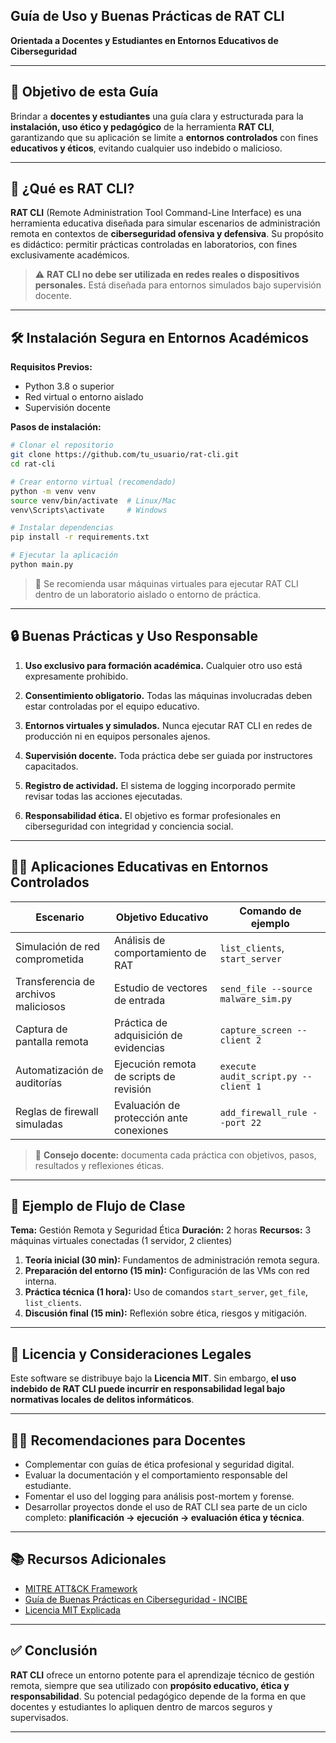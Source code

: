 ## Guía de Uso y Buenas Prácticas de **RAT CLI**

**Orientada a Docentes y Estudiantes en Entornos Educativos de Ciberseguridad**

---

## 🎯 Objetivo de esta Guía

Brindar a **docentes y estudiantes** una guía clara y estructurada para la **instalación, uso ético y pedagógico** de la herramienta **RAT CLI**, garantizando que su aplicación se limite a **entornos controlados** con fines **educativos y éticos**, evitando cualquier uso indebido o malicioso.

---

## 🧠 ¿Qué es RAT CLI?

**RAT CLI** (Remote Administration Tool Command-Line Interface) es una herramienta educativa diseñada para simular escenarios de administración remota en contextos de **ciberseguridad ofensiva y defensiva**. Su propósito es didáctico: permitir prácticas controladas en laboratorios, con fines exclusivamente académicos.

> ⚠️ **RAT CLI no debe ser utilizada en redes reales o dispositivos personales.** Está diseñada para entornos simulados bajo supervisión docente.

---

## 🛠 Instalación Segura en Entornos Académicos

**Requisitos Previos:**

* Python 3.8 o superior
* Red virtual o entorno aislado
* Supervisión docente

**Pasos de instalación:**

```bash
# Clonar el repositorio
git clone https://github.com/tu_usuario/rat-cli.git
cd rat-cli

# Crear entorno virtual (recomendado)
python -m venv venv
source venv/bin/activate  # Linux/Mac
venv\Scripts\activate     # Windows

# Instalar dependencias
pip install -r requirements.txt

# Ejecutar la aplicación
python main.py
```

> 🔐 Se recomienda usar máquinas virtuales para ejecutar RAT CLI dentro de un laboratorio aislado o entorno de práctica.

---

## 🔒 Buenas Prácticas y Uso Responsable

1. **Uso exclusivo para formación académica.**
   Cualquier otro uso está expresamente prohibido.

2. **Consentimiento obligatorio.**
   Todas las máquinas involucradas deben estar controladas por el equipo educativo.

3. **Entornos virtuales y simulados.**
   Nunca ejecutar RAT CLI en redes de producción ni en equipos personales ajenos.

4. **Supervisión docente.**
   Toda práctica debe ser guiada por instructores capacitados.

5. **Registro de actividad.**
   El sistema de logging incorporado permite revisar todas las acciones ejecutadas.

6. **Responsabilidad ética.**
   El objetivo es formar profesionales en ciberseguridad con integridad y conciencia social.

---

## 👩‍🏫 Aplicaciones Educativas en Entornos Controlados

| Escenario                            | Objetivo Educativo                       | Comando de ejemplo                   |
| ------------------------------------ | ---------------------------------------- | ------------------------------------ |
| Simulación de red comprometida       | Análisis de comportamiento de RAT        | `list_clients`, `start_server`       |
| Transferencia de archivos maliciosos | Estudio de vectores de entrada           | `send_file --source malware_sim.py`  |
| Captura de pantalla remota           | Práctica de adquisición de evidencias    | `capture_screen --client 2`          |
| Automatización de auditorías         | Ejecución remota de scripts de revisión  | `execute audit_script.py --client 1` |
| Reglas de firewall simuladas         | Evaluación de protección ante conexiones | `add_firewall_rule --port 22`        |

> 🧪 **Consejo docente:** documenta cada práctica con objetivos, pasos, resultados y reflexiones éticas.

---

## 🧭 Ejemplo de Flujo de Clase

**Tema:** Gestión Remota y Seguridad Ética
**Duración:** 2 horas
**Recursos:** 3 máquinas virtuales conectadas (1 servidor, 2 clientes)

1. **Teoría inicial (30 min):** Fundamentos de administración remota segura.
2. **Preparación del entorno (15 min):** Configuración de las VMs con red interna.
3. **Práctica técnica (1 hora):** Uso de comandos `start_server`, `get_file`, `list_clients`.
4. **Discusión final (15 min):** Reflexión sobre ética, riesgos y mitigación.

---

## 🧾 Licencia y Consideraciones Legales

Este software se distribuye bajo la **Licencia MIT**.
Sin embargo, **el uso indebido de RAT CLI puede incurrir en responsabilidad legal bajo normativas locales de delitos informáticos**.

---

## 👨‍🏫 Recomendaciones para Docentes

* Complementar con guías de ética profesional y seguridad digital.
* Evaluar la documentación y el comportamiento responsable del estudiante.
* Fomentar el uso del logging para análisis post-mortem y forense.
* Desarrollar proyectos donde el uso de RAT CLI sea parte de un ciclo completo: **planificación → ejecución → evaluación ética y técnica**.

---

## 📚 Recursos Adicionales

* [MITRE ATT\&CK Framework](https://attack.mitre.org/)
* [Guía de Buenas Prácticas en Ciberseguridad - INCIBE](https://www.incibe.es/)
* [Licencia MIT Explicada](https://choosealicense.com/licenses/mit/)

---

## ✅ Conclusión

**RAT CLI** ofrece un entorno potente para el aprendizaje técnico de gestión remota, siempre que sea utilizado con **propósito educativo, ética y responsabilidad**. Su potencial pedagógico depende de la forma en que docentes y estudiantes lo apliquen dentro de marcos seguros y supervisados.

---